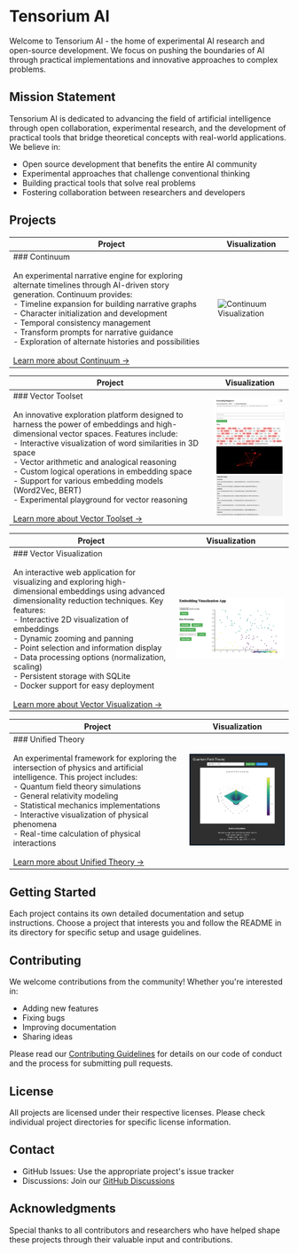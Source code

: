 # Tensorium AI

Welcome to Tensorium AI - the home of experimental AI research and open-source development. We focus on pushing the boundaries of AI through practical implementations and innovative approaches to complex problems.

## Mission Statement

Tensorium AI is dedicated to advancing the field of artificial intelligence through open collaboration, experimental research, and the development of practical tools that bridge theoretical concepts with real-world applications. We believe in:

- Open source development that benefits the entire AI community
- Experimental approaches that challenge conventional thinking
- Building practical tools that solve real problems
- Fostering collaboration between researchers and developers

## Projects

| Project | Visualization |
|---------|---------------|
| ### Continuum<br><br>An experimental narrative engine for exploring alternate timelines through AI-driven story generation. Continuum provides:<br>- Timeline expansion for building narrative graphs<br>- Character initialization and development<br>- Temporal consistency management<br>- Transform prompts for narrative guidance<br>- Exploration of alternate histories and possibilities<br><br>[Learn more about Continuum →](https://github.com/TensoriumAi/continuum) | <img src="continuum-viz.gif" alt="Continuum Visualization" style="max-height: 350px;"> |

| Project | Visualization |
|---------|---------------|
| ### Vector Toolset<br><br>An innovative exploration platform designed to harness the power of embeddings and high-dimensional vector spaces. Features include:<br>- Interactive visualization of word similarities in 3D space<br>- Vector arithmetic and analogical reasoning<br>- Custom logical operations in embedding space<br>- Support for various embedding models (Word2Vec, BERT)<br>- Experimental playground for vector reasoning<br><br>[Learn more about Vector Toolset →](https://github.com/TensoriumAi/VectorToolset) | <img src="vectortools.png" alt="Vector Toolset Visualization" style="max-height: 350px;"> |

| Project | Visualization |
|---------|---------------|
| ### Vector Visualization<br><br>An interactive web application for visualizing and exploring high-dimensional embeddings using advanced dimensionality reduction techniques. Key features:<br>- Interactive 2D visualization of embeddings<br>- Dynamic zooming and panning<br>- Point selection and information display<br>- Data processing options (normalization, scaling)<br>- Persistent storage with SQLite<br>- Docker support for easy deployment<br><br>[Learn more about Vector Visualization →](https://github.com/TensoriumAi/VectorVisualization) | <img src="vv.png" alt="Vector Visualization" style="max-height: 350px;"> |

| Project | Visualization |
|---------|---------------|
| ### Unified Theory<br><br>An experimental framework for exploring the intersection of physics and artificial intelligence. This project includes:<br>- Quantum field theory simulations<br>- General relativity modeling<br>- Statistical mechanics implementations<br>- Interactive visualization of physical phenomena<br>- Real-time calculation of physical interactions<br><br>[Learn more about Unified Theory →](https://github.com/TensoriumAi/UnifiedTheory) | <img src="unified-theory.png" alt="Unified Theory Visualization" style="max-height: 350px;"> |

## Getting Started

Each project contains its own detailed documentation and setup instructions. Choose a project that interests you and follow the README in its directory for specific setup and usage guidelines.

## Contributing

We welcome contributions from the community! Whether you're interested in:
- Adding new features
- Fixing bugs
- Improving documentation
- Sharing ideas

Please read our [Contributing Guidelines](CONTRIBUTING.md) for details on our code of conduct and the process for submitting pull requests.

## License

All projects are licensed under their respective licenses. Please check individual project directories for specific license information.

## Contact

- GitHub Issues: Use the appropriate project's issue tracker
- Discussions: Join our [GitHub Discussions](../../discussions)

## Acknowledgments

Special thanks to all contributors and researchers who have helped shape these projects through their valuable input and contributions.